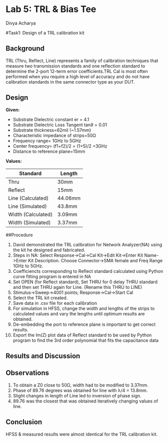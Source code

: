 # Lab 5: TRL & Bias Tee
Divya Acharya 

#Task1: Design of a TRL calibration kit

## Background
TRL (Thru, Reflect, Line) represents a family of calibration techniques that measure two transmission standards and one reflection standard to determine the 2-port 12-term error coefficients.TRL Cal is most often performed when you require a high level of accuracy and do not have calibration standards in the same connector type as your DUT.

## Design
**Given:**
- Substrate Dielectric constant er = 4.1
- Substrate Dielectric Loss Tangent tan∂ = 0.01
- Substrate thickness=62mil (~1.57mm)
- Characteristic impedance of strips=50Ω
- Frequency range= 1GHz to 5GHz
- Center frequency= (f1+f2)/2 = (1+5)/2 =3GHz
- Distance to reference plane=15mm

**Values:**

| Standard | Length |
| --- | --- |
| Thru | 30mm |
| Reflect | 15mm |
| Line (Calculated) | 44.06mm |
|Line (Simulated)|43.8mm|
|Width (Calculated)|3.09mm|
|Width (Simulated)|3.37mm|

##Procedure
1. David demonstrated the TRL calibration for Network Analyzer(NA) using the kit he designed and fabricated.
2. Steps in NA: Select Response->Cal->Cal Kit->Edit Kit->Enter Kit Name->Enter Kit Description. Choose Connector->SMA female and Freq Range 1GHz to 5GHz.
3. Coefficiencts corresponding to Reflect standard calculated using Python curve fitting program is entered in NA
4. Set OPEN (for Reflect standard), Set THRU for 0 delay THRU standard and then set THRU again for Line. (Rename this THRU to LINE)
5. Stimulus->Sweep->4001 points; Response->Cal->Start Cal
6. Select the TRL kit created.
7. Save data in .csv file for each calibration
8. For simulation in HFSS, change the width and lengths of the strips to calculated values and vary the lengths until optimum results are obtained.
9. De-embedding the port to reference plane is important to get correct results.
10. Export the Im(Z) plot data of Reflect standard to be used by Python program to find the 3rd order polynomial that fits the capacitance data

## Results and Discussion

## Observations
1. To obtain a Z0 close to 50Ω, width had to be modified to 3.37mm. 
2. Phase of 89.76 degrees was obtained for line with λ/4 = 13.8mm. 
3. Slight changes in length of Line led to inversion of phase sign.
4. 89.76 was the closest that was obtained iteratively changing values of line.

## Conclusion
HFSS & measured results were almost identical for the TRL calibration kit.
